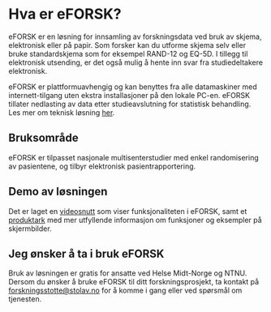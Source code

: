 # Hva er eFORSK?

eFORSK er en løsning for innsamling av forskningsdata ved bruk av skjema, elektronisk eller på papir. Som forsker kan du utforme skjema selv eller bruke standardskjema som for eksempel RAND-12 og EQ-5D. I tillegg til elektronisk utsending, er det også mulig å hente inn svar fra studiedeltakere elektronisk. 

eFORSK er plattformuavhengig og kan benyttes fra alle datamaskiner med internett-tilgang uten ekstra installasjoner på den lokale PC-en. eFORSK tillater nedlasting av data etter studieavslutning for statistisk behandling. Les mer om teknisk løsning <a href="https://eforsk.hemit.org/" target="_blank">her</a>.

## Bruksområde
eFORSK er tilpasset nasjonale multisenterstudier med enkel randomisering av pasientene, og tilbyr elektronisk pasientrapportering. 

## Demo av løsningen
Det er laget en <a href="https://www.youtube.com/watch?v=gLJuXp_MljA" target="_blank">videosnutt</a> som viser funksjonaliteten i eFORSK, 
samt et <a href="https://github.com/HemitSystemutvikling/eFORSK/raw/master/eFORSK_produktark.pdf" target="_blank">produktark</a> med mer utfyllende informasjon om funksjoner og eksempler på skjermbilder.

## Jeg ønsker å ta i bruk eFORSK
Bruk av løsningen er gratis for ansatte ved Helse Midt-Norge og NTNU. Dersom du ønsker å bruke eFORSK til ditt forskningsprosjekt, ta kontakt på forskningsstotte@stolav.no for å komme i gang eller ved spørsmål om tjenesten.
